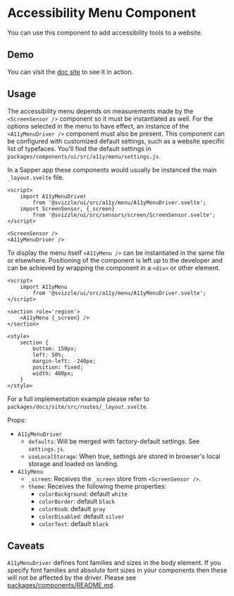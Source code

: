 # Accessibility Menu Component

You can use this component to add accessibility tools to a website.

## Demo

You can visit the [doc site](https://nestauk.github.io/svizzle/) to see it in
action.

## Usage

The accessibility menu depends on measurements made by the `<ScreenSensor />`
component so it must be instantiated as well. For the options selected in the
menu to have effect, an instance of the `<A11yMenuDriver />` component must also
be present. This component can be configured with customized default settings,
such as a website specific list of typefaces. You'll find the default settings
in `packages/components/ui/src/a11y/menu/settings.js`.

In a Sapper app these components would usually be instanced the main
`_layout.svelte` file.

```svelte
<script>
	import A11yMenuDriver
		from '@svizzle/ui/src/a11y/menu/A11yMenuDriver.svelte';
	import ScreenSensor, {_screen}
		from '@svizzle/ui/src/sensors/screen/ScreenSensor.svelte';
</script>

<ScreenSensor />
<A11yMenuDriver />
```

To display the menu itself `<A11yMenu />` can be instantiated in the same file or
elsewhere. Positioning of the component is left up to the developer and can be
achieved by wrapping the component in a `<div>` or other element.

```svelte
<script>
	import A11yMenu
		from '@svizzle/ui/src/a11y/menu/A11yMenuDriver.svelte';
</script>

<section role='region'>
	<A11yMenu {_screen} />
</section>

<style>
	section {
		bottom: 150px;
		left: 50%;
		margin-left: -240px;
		position: fixed;
		width: 480px;
	}
</style>
```

For a full implementation example please refer to
`packages/docs/site/src/routes/_layout.svelte`.

Props:
- `A11yMenuDriver`
	- `defaults`: Will be merged with factory-default settings. See `settings.js`.
	- `useLocalStorage`: When true, settings are stored in browser's local storage and loaded on landing.
- `A11yMenu`
	- `_screen`: Receives the `_screen` store from `<ScreenSensor />`.
	- `theme`: Receives the following theme properties:
		- `colorBackground`: default `white`
		- `colorBorder`: default `black`
		- `colorKnob`: default `gray`
		- `colorDisabled`: default `silver`
		- `colorText`: default `black`

## Caveats

`A11yMenuDriver` defines font families and sizes in the body element. If you
specify font families and absolute font sizes in your components then these
will not be affected by the driver. Please see
[packages/components/README.md](packages/components/README.md).
